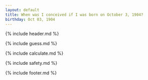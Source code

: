 ```yaml
---
layout: default
title: When was I conceived if I was born on October 3, 1904?
birthday: Oct 03, 1904
---
```


{% include header.md %}

{% include guess.md %}

{% include calculate.md %}

{% include safety.md %}

{% include footer.md %}



